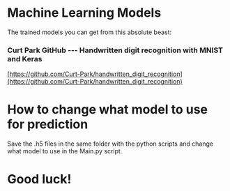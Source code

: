 # Machine Learning Models
The trained models you can get from this absolute beast: 
### Curt Park GitHub --- Handwritten digit recognition with MNIST and Keras
[https://github.com/Curt-Park/handwritten_digit_recognition](https://github.com/Curt-Park/handwritten_digit_recognition)

# How to change what model to use for prediction
Save the .h5 files in the same folder with the python scripts and change what model to use in the Main.py script.

# Good luck!
